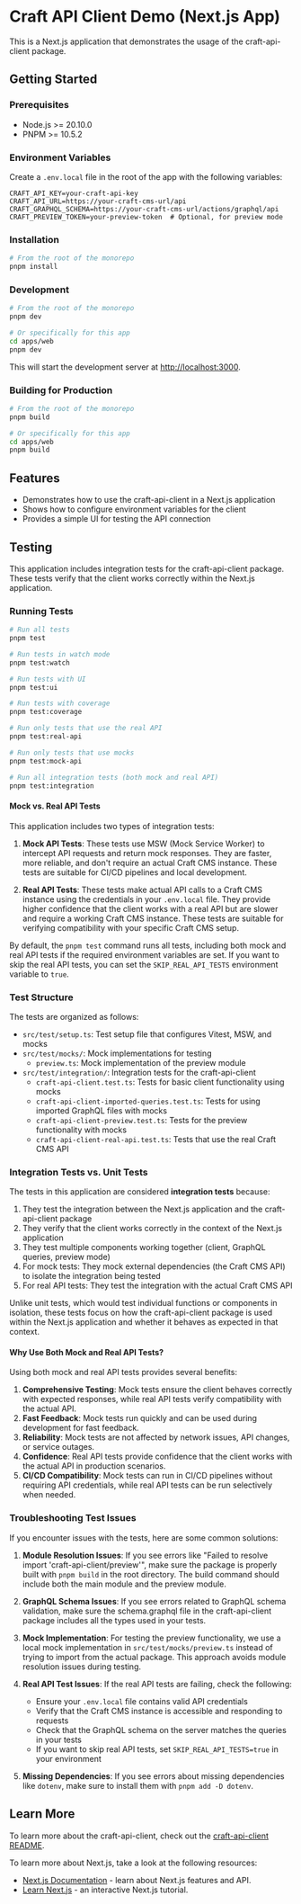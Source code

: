 # Craft API Client Demo (Next.js App)

This is a Next.js application that demonstrates the usage of the craft-api-client package.

## Getting Started

### Prerequisites

- Node.js >= 20.10.0
- PNPM >= 10.5.2

### Environment Variables

Create a `.env.local` file in the root of the app with the following variables:

```
CRAFT_API_KEY=your-craft-api-key
CRAFT_API_URL=https://your-craft-cms-url/api
CRAFT_GRAPHQL_SCHEMA=https://your-craft-cms-url/actions/graphql/api
CRAFT_PREVIEW_TOKEN=your-preview-token  # Optional, for preview mode
```

### Installation

```bash
# From the root of the monorepo
pnpm install
```

### Development

```bash
# From the root of the monorepo
pnpm dev

# Or specifically for this app
cd apps/web
pnpm dev
```

This will start the development server at [http://localhost:3000](http://localhost:3000).

### Building for Production

```bash
# From the root of the monorepo
pnpm build

# Or specifically for this app
cd apps/web
pnpm build
```

## Features

- Demonstrates how to use the craft-api-client in a Next.js application
- Shows how to configure environment variables for the client
- Provides a simple UI for testing the API connection

## Testing

This application includes integration tests for the craft-api-client package. These tests verify that the client works correctly within the Next.js application.

### Running Tests

```bash
# Run all tests
pnpm test

# Run tests in watch mode
pnpm test:watch

# Run tests with UI
pnpm test:ui

# Run tests with coverage
pnpm test:coverage

# Run only tests that use the real API
pnpm test:real-api

# Run only tests that use mocks
pnpm test:mock-api

# Run all integration tests (both mock and real API)
pnpm test:integration
```

#### Mock vs. Real API Tests

This application includes two types of integration tests:

1. **Mock API Tests**: These tests use MSW (Mock Service Worker) to intercept API requests and return mock responses. They are faster, more reliable, and don't require an actual Craft CMS instance. These tests are suitable for CI/CD pipelines and local development.

2. **Real API Tests**: These tests make actual API calls to a Craft CMS instance using the credentials in your `.env.local` file. They provide higher confidence that the client works with a real API but are slower and require a working Craft CMS instance. These tests are suitable for verifying compatibility with your specific Craft CMS setup.

By default, the `pnpm test` command runs all tests, including both mock and real API tests if the required environment variables are set. If you want to skip the real API tests, you can set the `SKIP_REAL_API_TESTS` environment variable to `true`.

### Test Structure

The tests are organized as follows:

- `src/test/setup.ts`: Test setup file that configures Vitest, MSW, and mocks
- `src/test/mocks/`: Mock implementations for testing
  - `preview.ts`: Mock implementation of the preview module
- `src/test/integration/`: Integration tests for the craft-api-client
  - `craft-api-client.test.ts`: Tests for basic client functionality using mocks
  - `craft-api-client-imported-queries.test.ts`: Tests for using imported GraphQL files with mocks
  - `craft-api-client-preview.test.ts`: Tests for the preview functionality with mocks
  - `craft-api-client-real-api.test.ts`: Tests that use the real Craft CMS API

### Integration Tests vs. Unit Tests

The tests in this application are considered **integration tests** because:

1. They test the integration between the Next.js application and the craft-api-client package
2. They verify that the client works correctly in the context of the Next.js application
3. They test multiple components working together (client, GraphQL queries, preview mode)
4. For mock tests: They mock external dependencies (the Craft CMS API) to isolate the integration being tested
5. For real API tests: They test the integration with the actual Craft CMS API

Unlike unit tests, which would test individual functions or components in isolation, these tests focus on how the craft-api-client package is used within the Next.js application and whether it behaves as expected in that context.

#### Why Use Both Mock and Real API Tests?

Using both mock and real API tests provides several benefits:

1. **Comprehensive Testing**: Mock tests ensure the client behaves correctly with expected responses, while real API tests verify compatibility with the actual API.
2. **Fast Feedback**: Mock tests run quickly and can be used during development for fast feedback.
3. **Reliability**: Mock tests are not affected by network issues, API changes, or service outages.
4. **Confidence**: Real API tests provide confidence that the client works with the actual API in production scenarios.
5. **CI/CD Compatibility**: Mock tests can run in CI/CD pipelines without requiring API credentials, while real API tests can be run selectively when needed.

### Troubleshooting Test Issues

If you encounter issues with the tests, here are some common solutions:

1. **Module Resolution Issues**: If you see errors like "Failed to resolve import 'craft-api-client/preview'", make sure the package is properly built with `pnpm build` in the root directory. The build command should include both the main module and the preview module.

2. **GraphQL Schema Issues**: If you see errors related to GraphQL schema validation, make sure the schema.graphql file in the craft-api-client package includes all the types used in your tests.

3. **Mock Implementation**: For testing the preview functionality, we use a local mock implementation in `src/test/mocks/preview.ts` instead of trying to import from the actual package. This approach avoids module resolution issues during testing.

4. **Real API Test Issues**: If the real API tests are failing, check the following:
   - Ensure your `.env.local` file contains valid API credentials
   - Verify that the Craft CMS instance is accessible and responding to requests
   - Check that the GraphQL schema on the server matches the queries in your tests
   - If you want to skip real API tests, set `SKIP_REAL_API_TESTS=true` in your environment

5. **Missing Dependencies**: If you see errors about missing dependencies like `dotenv`, make sure to install them with `pnpm add -D dotenv`.

## Learn More

To learn more about the craft-api-client, check out the [craft-api-client README](../../packages/craft-api-client/README.md).

To learn more about Next.js, take a look at the following resources:

- [Next.js Documentation](https://nextjs.org/docs) - learn about Next.js features and API.
- [Learn Next.js](https://nextjs.org/learn) - an interactive Next.js tutorial.
